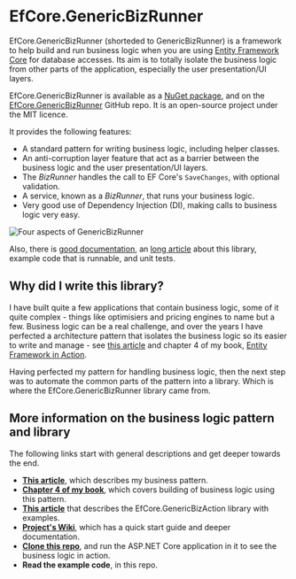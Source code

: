 # EfCore.GenericBizRunner

EfCore.GenericBizRunner (shorteded to GenericBizRunner) is a framework to help build and
run business logic when you are using [Entity Framework Core](https://docs.microsoft.com/en-us/ef/core/) for database accesses.
Its aim is to totally isolate the business logic from other parts of the application, especially the user presentation/UI layers.

EfCore.GenericBizRunner is available as a [NuGet package](https://www.nuget.org/packages/EfCore.GenericBizRunner/), 
and on the [EfCore.GenericBizRunner](https://github.com/JonPSmith/EfCore.GenericBizRunner) GitHub repo.
It is an open-source project under the MIT licence.

It provides the following features:
* A standard pattern for writing business logic, including helper classes.
* An anti-corruption layer feature that act as a barrier between the business logic and the user presentation/UI layers. 
* The *BizRunner* handles the call to EF Core's `SaveChanges`, with optional validation.
* A service, known as a *BizRunner*, that runs your business logic.
* Very good use of Dependency Injection (DI), making calls to business logic very easy.

![Four aspects of GenericBizRunner](https://github.com/JonPSmith/EfCore.GenericBizRunner/blob/master/GenericBizRunner1024.png)

Also, there is [good documentation](https://github.com/JonPSmith/EfCore.GenericBizRunner/wiki), 
an [long article](http://www.thereformedprogrammer.net/a-library-to-run-your-business-logic-when-using-entity-framework-core/) about this library, example code that is runnable, and unit tests.

## Why did I write this library?

I have built quite a few applications that contain business logic, some of it quite complex -
things like optimisiers and pricing engines to name but a few. 
Business logic can be a real challenge, and over the years I have perfected a architecture
pattern that isolates the business logic so its easier to write and manage -
see [this article](http://www.thereformedprogrammer.net/architecture-of-business-layer-working-with-entity-framework-core-and-v6-revisited/)
and chapter 4 of my book, [Entity Framework in Action](http://bit.ly/2m8KRAZ).

Having perfected my pattern for handling business logic, then the next step was to
automate the common parts of the pattern into a library. Which is where the
EfCore.GenericBizRunner library came from.

## More information on the business logic pattern and library

The following links start with general descriptions and get deeper towards the end.
* **[This article](http://www.thereformedprogrammer.net/architecture-of-business-layer-working-with-entity-framework-core-and-v6-revisited/)**, which describes my business pattern.
* **[Chapter 4 of my book](http://bit.ly/2m8KRAZ)**, which covers building of business logic using this pattern.
* **[This article](http://www.thereformedprogrammer.net/a-library-to-run-your-business-logic-when-using-entity-framework-core/)** that describes the EfCore.GenericBizAction library with examples.
* **[Project's Wiki](https://github.com/JonPSmith/EfCore.GenericBizRunner/wiki)**, which has a quick start guide and deeper documentation.
* **[Clone this repo](https://github.com/JonPSmith/EfCore.GenericBizRunner/)**, and run the ASP.NET Core application in it to see the business logic in action.
* **Read the example code**, in this repo.  


